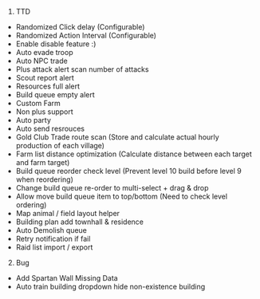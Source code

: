 1. TTD
- Randomized Click delay (Configurable)
- Randomized Action Interval (Configurable)
- Enable disable feature :)
- Auto evade troop
- Auto NPC trade
- Plus attack alert scan number of attacks
- Scout report alert
- Resources full alert
- Build queue empty alert
- Custom Farm
- Non plus support
- Auto party
- Auto send resrouces
- Gold Club Trade route scan (Store and calculate actual hourly production of each village)
- Farm list distance optimization (Calculate distance between each target and farm target)
- Build queue reorder check level (Prevent level 10 build before level 9 when reordering)
- Change build queue re-order to multi-select + drag & drop
- Allow move build queue item to top/bottom (Need to check level ordering)
- Map animal / field layout helper
- Building plan add townhall & residence
- Auto Demolish queue
- Retry notification if fail
- Raid list import / export

2. Bug
- Add Spartan Wall Missing Data
- Auto train building dropdown hide non-existence building